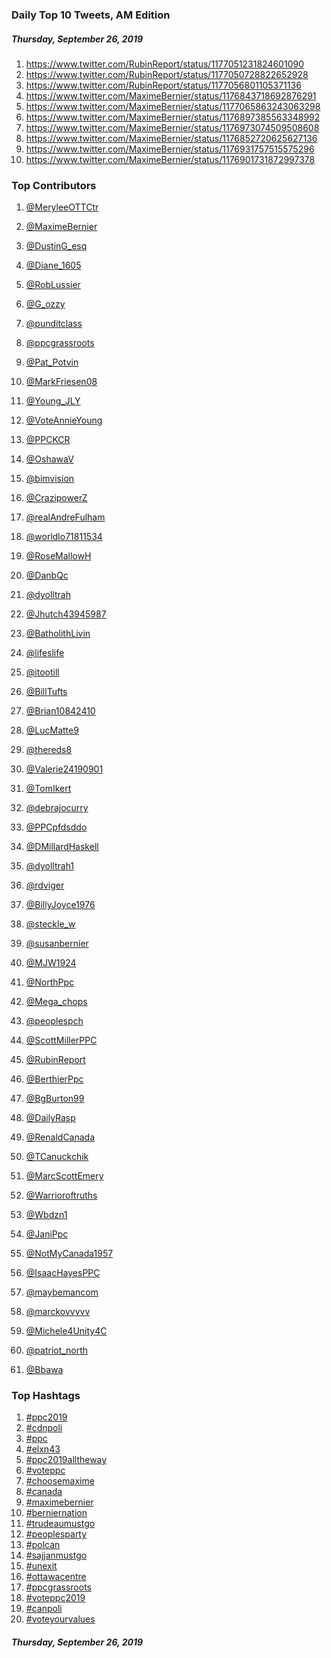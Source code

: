 ### Daily Top 10 Tweets, AM Edition
##### Thursday, September 26, 2019
 1) https://www.twitter.com/RubinReport/status/1177051231824601090
 2) https://www.twitter.com/RubinReport/status/1177050728822652928
 3) https://www.twitter.com/RubinReport/status/1177056801105371136
 4) https://www.twitter.com/MaximeBernier/status/1176843718692876291
 5) https://www.twitter.com/MaximeBernier/status/1177065863243063298
 6) https://www.twitter.com/MaximeBernier/status/1176897385563348992
 7) https://www.twitter.com/MaximeBernier/status/1176973074509508608
 8) https://www.twitter.com/MaximeBernier/status/1176852720625627136
 9) https://www.twitter.com/MaximeBernier/status/1176931757515575296
10) https://www.twitter.com/MaximeBernier/status/1176901731872997378

### Top Contributors
  1) [@MeryleeOTTCtr](https://www.twitter.com/MeryleeOTTCtr)
  2) [@MaximeBernier](https://www.twitter.com/MaximeBernier)
  3) [@DustinG_esq](https://www.twitter.com/DustinG_esq)
  4) [@Diane_1605](https://www.twitter.com/Diane_1605)
  5) [@RobLussier](https://www.twitter.com/RobLussier)
  6) [@G_ozzy](https://www.twitter.com/G_ozzy)
  7) [@punditclass](https://www.twitter.com/punditclass)
  8) [@ppcgrassroots](https://www.twitter.com/ppcgrassroots)
  9) [@Pat_Potvin](https://www.twitter.com/Pat_Potvin)
 10) [@MarkFriesen08](https://www.twitter.com/MarkFriesen08)

 11) [@Young_JLY](https://www.twitter.com/Young_JLY)
 12) [@VoteAnnieYoung](https://www.twitter.com/VoteAnnieYoung)
 13) [@PPCKCR](https://www.twitter.com/PPCKCR)
 14) [@OshawaV](https://www.twitter.com/OshawaV)
 15) [@bimvision](https://www.twitter.com/bimvision)
 16) [@CrazipowerZ](https://www.twitter.com/CrazipowerZ)
 17) [@realAndreFulham](https://www.twitter.com/realAndreFulham)
 18) [@worldlo71811534](https://www.twitter.com/worldlo71811534)
 19) [@RoseMallowH](https://www.twitter.com/RoseMallowH)
 20) [@DanbQc](https://www.twitter.com/DanbQc)

 21) [@dyolltrah](https://www.twitter.com/dyolltrah)
 22) [@Jhutch43945987](https://www.twitter.com/Jhutch43945987)
 23) [@BatholithLivin](https://www.twitter.com/BatholithLivin)
 24) [@lifeslife](https://www.twitter.com/lifeslife)
 25) [@itootill](https://www.twitter.com/itootill)
 26) [@BillTufts](https://www.twitter.com/BillTufts)
 27) [@Brian10842410](https://www.twitter.com/Brian10842410)
 28) [@LucMatte9](https://www.twitter.com/LucMatte9)
 29) [@thereds8](https://www.twitter.com/thereds8)
 30) [@Valerie24190901](https://www.twitter.com/Valerie24190901)

 31) [@TomIkert](https://www.twitter.com/TomIkert)
 32) [@debrajocurry](https://www.twitter.com/debrajocurry)
 33) [@PPCpfdsddo](https://www.twitter.com/PPCpfdsddo)
 34) [@DMillardHaskell](https://www.twitter.com/DMillardHaskell)
 35) [@dyolltrah1](https://www.twitter.com/dyolltrah1)
 36) [@rdviger](https://www.twitter.com/rdviger)
 37) [@BillyJoyce1976](https://www.twitter.com/BillyJoyce1976)
 38) [@steckle_w](https://www.twitter.com/steckle_w)
 39) [@susanbernier](https://www.twitter.com/susanbernier)
 40) [@MJW1924](https://www.twitter.com/MJW1924)

 41) [@NorthPpc](https://www.twitter.com/NorthPpc)
 42) [@Mega_chops](https://www.twitter.com/Mega_chops)
 43) [@peoplespch](https://www.twitter.com/peoplespch)
 44) [@ScottMillerPPC](https://www.twitter.com/ScottMillerPPC)
 45) [@RubinReport](https://www.twitter.com/RubinReport)
 46) [@BerthierPpc](https://www.twitter.com/BerthierPpc)
 47) [@BgBurton99](https://www.twitter.com/BgBurton99)
 48) [@DailyRasp](https://www.twitter.com/DailyRasp)
 49) [@RenaldCanada](https://www.twitter.com/RenaldCanada)
 50) [@TCanuckchik](https://www.twitter.com/TCanuckchik)

 51) [@MarcScottEmery](https://www.twitter.com/MarcScottEmery)
 52) [@Warrioroftruths](https://www.twitter.com/Warrioroftruths)
 53) [@Wbdzn1](https://www.twitter.com/Wbdzn1)
 54) [@JaniPpc](https://www.twitter.com/JaniPpc)
 55) [@NotMyCanada1957](https://www.twitter.com/NotMyCanada1957)
 56) [@IsaacHayesPPC](https://www.twitter.com/IsaacHayesPPC)
 57) [@maybemancom](https://www.twitter.com/maybemancom)
 58) [@marckovvvvv](https://www.twitter.com/marckovvvvv)
 59) [@Michele4Unity4C](https://www.twitter.com/Michele4Unity4C)
 60) [@patriot_north](https://www.twitter.com/patriot_north)

 61) [@Bbawa](https://www.twitter.com/Bbawa)


### Top Hashtags

  1) [#ppc2019](https://www.twitter.com/hashtag/ppc2019)
  2) [#cdnpoli](https://www.twitter.com/hashtag/cdnpoli)
  3) [#ppc](https://www.twitter.com/hashtag/ppc)
  4) [#elxn43](https://www.twitter.com/hashtag/elxn43)
  5) [#ppc2019alltheway](https://www.twitter.com/hashtag/ppc2019alltheway)
  6) [#voteppc](https://www.twitter.com/hashtag/voteppc)
  7) [#choosemaxime](https://www.twitter.com/hashtag/choosemaxime)
  8) [#canada](https://www.twitter.com/hashtag/canada)
  9) [#maximebernier](https://www.twitter.com/hashtag/maximebernier)
 10) [#berniernation](https://www.twitter.com/hashtag/berniernation)
 11) [#trudeaumustgo](https://www.twitter.com/hashtag/trudeaumustgo)
 12) [#peoplesparty](https://www.twitter.com/hashtag/peoplesparty)
 13) [#polcan](https://www.twitter.com/hashtag/polcan)
 14) [#sajjanmustgo](https://www.twitter.com/hashtag/sajjanmustgo)
 15) [#unexit](https://www.twitter.com/hashtag/unexit)
 16) [#ottawacentre](https://www.twitter.com/hashtag/ottawacentre)
 17) [#ppcgrassroots](https://www.twitter.com/hashtag/ppcgrassroots)
 18) [#voteppc2019](https://www.twitter.com/hashtag/voteppc2019)
 19) [#canpoli](https://www.twitter.com/hashtag/canpoli)
 20) [#voteyourvalues](https://www.twitter.com/hashtag/voteyourvalues)

##### Thursday, September 26, 2019

